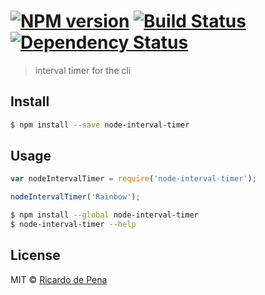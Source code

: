 #  [![NPM version][npm-image]][npm-url] [![Build Status][travis-image]][travis-url] [![Dependency Status][daviddm-image]][daviddm-url]

> interval timer for the cli


## Install

```sh
$ npm install --save node-interval-timer
```


## Usage

```js
var nodeIntervalTimer = require('node-interval-timer');

nodeIntervalTimer('Rainbow');
```

```sh
$ npm install --global node-interval-timer
$ node-interval-timer --help
```


## License

MIT © [Ricardo de Pena]()


[npm-image]: https://badge.fury.io/js/node-interval-timer.svg
[npm-url]: https://npmjs.org/package/node-interval-timer
[travis-image]: https://travis-ci.org/rdepena/node-interval-timer.svg?branch=master
[travis-url]: https://travis-ci.org/rdepena/node-interval-timer
[daviddm-image]: https://david-dm.org/rdepena/node-interval-timer.svg?theme=shields.io
[daviddm-url]: https://david-dm.org/rdepena/node-interval-timer
